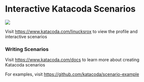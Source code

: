# Interactive Katacoda Scenarios

[![](http://shields.katacoda.com/katacoda/linucksrox/count.svg)](https://www.katacoda.com/linucksrox "Get your profile on Katacoda.com")

Visit https://www.katacoda.com/linucksrox to view the profile and interactive scenarios

### Writing Scenarios
Visit https://www.katacoda.com/docs to learn more about creating Katacoda scenarios

For examples, visit https://github.com/katacoda/scenario-example
